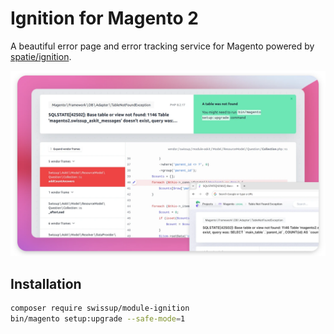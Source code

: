 # Ignition for Magento 2

A beautiful error page and error tracking service for Magento
powered by [spatie/ignition](https://github.com/spatie/ignition).

<picture>
    <source media="(prefers-color-scheme: dark)" srcset="./media/dark.webp">
    <img alt="Screenshot of the error page powered by Ignition" src="./media/light.webp" width="738">
</picture>

## Installation

```bash
composer require swissup/module-ignition
bin/magento setup:upgrade --safe-mode=1
```
